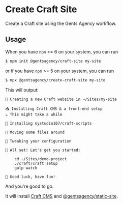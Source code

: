 # Create Craft Site

Create a Craft site using the Gents Agency workflow.

## Usage

When you have `npm` >= 6 on your system, you can run

```sh
$ npm init @gentsagency/craft-site my-site
```

or if you have `npm` >= 5 on your system, you can run

```sh
$ npx @gentsagency/create-craft-site my-site
```

This will output:

```
👋 Creating a new Craft website in ~/Sites/my-site

📥 Installing Craft CMS & a front-end setup
☕️ This might take a while

🤖 Installing nystudio107/craft-scripts

🚢 Moving some files around

🔧 Tweaking your configuration

🌱 All set! Let's get you started:

    cd ~/Sites/demo-project
    ./craft/craft setup
    gulp watch

🤞 Good luck, have fun!
```

And you're good to go.

It will install [Craft CMS](https://craftcms.com/) and [@gentsagency/static-site](https://github.com/gentsagency/create-static-site).
